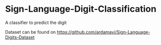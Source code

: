 # Sign-Language-Digit-Classification
A classifier to predict the digit

Dataset can be found on https://github.com/ardamavi/Sign-Language-Digits-Dataset
